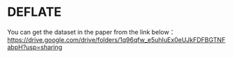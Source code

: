 # DEFLATE
You can get the dataset in the paper from the link below：
https://drive.google.com/drive/folders/1q96qfw_e5uhIuEx0eUJkFDFBGTNFabpH?usp=sharing

